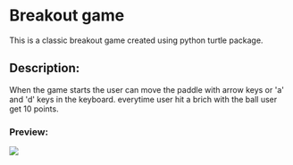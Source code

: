 # Breakout game

This is a classic breakout game created using python turtle package.

## Description:

When the game starts the user can move the paddle with arrow keys or 'a' and 'd' keys in the keyboard. everytime user hit a brich with the ball user get 10 points.
 
 ### Preview:
 
 <img src="https://user-images.githubusercontent.com/91461938/190869599-22f3e7a6-280b-4513-a872-17dbc5bcc1ae.png">
